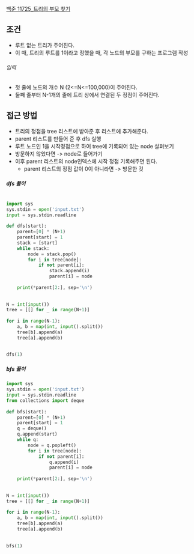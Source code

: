 
[백준 11725_트리의 부모 찾기](https://www.acmicpc.net/problem/11725)


## 조건

- 루트 없는 트리가 주어진다.
- 이 때, 트리의 루트를 1이라고 정했을 때, 각 노드의 부모를 구하는 프로그램 작성



###### 입력
- 첫 줄에 노드의 개수 N (2<=N<=100,000)이 주어진다.
- 둘째 줄부터 N-1개의 줄에 트리 상에서 연결된 두 정점이 주어진다.


## 접근 방법

- 트리의 정점을 tree 리스트에 받아준 후 리스트에 추가해준다.
- parent 리스트를 만들어 준 후 dfs 실행
- 루트 노드인 1을 시작정점으로 하여 tree에 기록되어 있는 node 살펴보기
- 방문하지 않았다면 -> node로 들어가기
- 이후 parent 리스트의 node인덱스에 시작 정점 기록해주면 된다.
	- parent 리스트의 정점 값이 0이 아니라면 -> 방문한 것


##### dfs 풀이 

```python

import sys  
sys.stdin = open('input.txt')  
input = sys.stdin.readline  
  
def dfs(start):  
    parent=[0] * (N+1)  
    parent[start] = 1  
    stack = [start]  
    while stack:  
        node = stack.pop()  
        for i in tree[node]:  
            if not parent[i]:  
                stack.append(i)  
                parent[i] = node  
  
    print(*parent[2:], sep='\n')  
  
  
N = int(input())  
tree = [[] for _ in range(N+1)]  
  
for i in range(N-1):  
    a, b = map(int, input().split())  
    tree[b].append(a)  
    tree[a].append(b)  
  
  
dfs(1)
```


##### bfs 풀이

```python
import sys  
sys.stdin = open('input.txt')  
input = sys.stdin.readline  
from collections import deque  
  
def bfs(start):  
    parent=[0] * (N+1)  
    parent[start] = 1  
    q = deque()  
    q.append(start)  
    while q:  
        node = q.popleft()  
        for i in tree[node]:  
            if not parent[i]:  
                q.append(i)  
                parent[i] = node  
  
    print(*parent[2:], sep='\n')  
  
  
N = int(input())  
tree = [[] for _ in range(N+1)]  
  
for i in range(N-1):  
    a, b = map(int, input().split())  
    tree[b].append(a)  
    tree[a].append(b)  
  
  
bfs(1)
```
